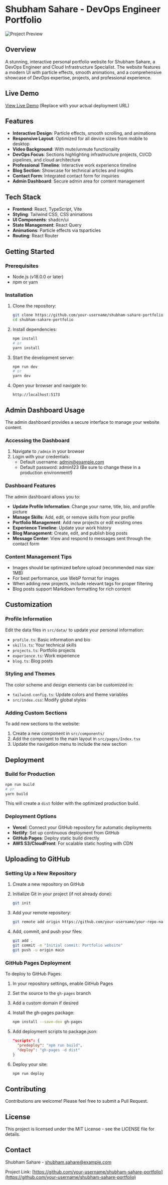 
# Shubham Sahare - DevOps Engineer Portfolio

![Project Preview](https://via.placeholder.com/1200x630/0a0a0a/FFFFFF?text=Shubham+Sahare+DevOps+Expert)

## Overview

A stunning, interactive personal portfolio website for Shubham Sahare, a DevOps Engineer and Cloud Infrastructure Specialist. The website features a modern UI with particle effects, smooth animations, and a comprehensive showcase of DevOps expertise, projects, and professional experience.

## Live Demo

[View Live Demo](https://yourdomain.com) (Replace with your actual deployment URL)

## Features

- **Interactive Design**: Particle effects, smooth scrolling, and animations
- **Responsive Layout**: Optimized for all device sizes from mobile to desktop
- **Video Background**: With mute/unmute functionality
- **DevOps Focus**: Sections highlighting infrastructure projects, CI/CD pipelines, and cloud architecture
- **Professional Timeline**: Interactive work experience timeline
- **Blog Section**: Showcase for technical articles and insights
- **Contact Form**: Integrated contact form for inquiries
- **Admin Dashboard**: Secure admin area for content management

## Tech Stack

- **Frontend**: React, TypeScript, Vite
- **Styling**: Tailwind CSS, CSS animations
- **UI Components**: shadcn/ui
- **State Management**: React Query
- **Animations**: Particle effects via tsparticles
- **Routing**: React Router

## Getting Started

### Prerequisites

- Node.js (v18.0.0 or later)
- npm or yarn

### Installation

1. Clone the repository:
   ```bash
   git clone https://github.com/your-username/shubham-sahare-portfolio.git
   cd shubham-sahare-portfolio
   ```

2. Install dependencies:
   ```bash
   npm install
   # or
   yarn install
   ```

3. Start the development server:
   ```bash
   npm run dev
   # or
   yarn dev
   ```

4. Open your browser and navigate to:
   ```
   http://localhost:5173
   ```

## Admin Dashboard Usage

The admin dashboard provides a secure interface to manage your website content.

### Accessing the Dashboard

1. Navigate to `/admin` in your browser
2. Login with your credentials:
   - Default username: admin@example.com
   - Default password: admin123
   (Be sure to change these in a production environment!)

### Dashboard Features

The admin dashboard allows you to:

- **Update Profile Information**: Change your name, title, bio, and profile picture
- **Manage Skills**: Add, edit, or remove skills from your profile
- **Portfolio Management**: Add new projects or edit existing ones
- **Experience Timeline**: Update your work history
- **Blog Management**: Create, edit, and publish blog posts
- **Message Center**: View and respond to messages sent through the contact form

### Content Management Tips

- Images should be optimized before upload (recommended max size: 1MB)
- For best performance, use WebP format for images
- When adding new projects, include relevant tags for proper filtering
- Blog posts support Markdown formatting for rich content

## Customization

### Profile Information

Edit the data files in `src/data/` to update your personal information:

- `profile.ts`: Basic information and bio
- `skills.ts`: Your technical skills
- `projects.ts`: Portfolio projects
- `experience.ts`: Work experience
- `blog.ts`: Blog posts

### Styling and Themes

The color scheme and design elements can be customized in:

- `tailwind.config.ts`: Update colors and theme variables
- `src/index.css`: Modify global styles

### Adding Custom Sections

To add new sections to the website:

1. Create a new component in `src/components/`
2. Add the component to the main layout in `src/pages/Index.tsx`
3. Update the navigation menu to include the new section

## Deployment

### Build for Production

```bash
npm run build
# or
yarn build
```

This will create a `dist` folder with the optimized production build.

### Deployment Options

- **Vercel**: Connect your GitHub repository for automatic deployments
- **Netlify**: Set up continuous deployment from GitHub
- **GitHub Pages**: Deploy static build directly
- **AWS S3/CloudFront**: For scalable static hosting with CDN

## Uploading to GitHub

### Setting Up a New Repository

1. Create a new repository on GitHub
2. Initialize Git in your project (if not already done):
   ```bash
   git init
   ```

3. Add your remote repository:
   ```bash
   git remote add origin https://github.com/your-username/your-repo-name.git
   ```

4. Add, commit, and push your files:
   ```bash
   git add .
   git commit -m "Initial commit: Portfolio website"
   git push -u origin main
   ```

### GitHub Pages Deployment

To deploy to GitHub Pages:

1. In your repository settings, enable GitHub Pages
2. Set the source to the `gh-pages` branch
3. Add a custom domain if desired
4. Install the gh-pages package:
   ```bash
   npm install --save-dev gh-pages
   ```

5. Add deployment scripts to package.json:
   ```json
   "scripts": {
     "predeploy": "npm run build",
     "deploy": "gh-pages -d dist"
   }
   ```

6. Deploy your site:
   ```bash
   npm run deploy
   ```

## Contributing

Contributions are welcome! Please feel free to submit a Pull Request.

## License

This project is licensed under the MIT License - see the LICENSE file for details.

## Contact

Shubham Sahare - [shubham.sahare@example.com](mailto:shubham.sahare@example.com)

Project Link: [https://github.com/your-username/shubham-sahare-portfolio](https://github.com/your-username/shubham-sahare-portfolio)
